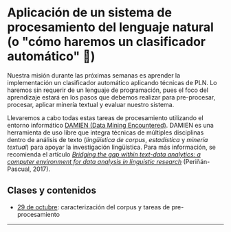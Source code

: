 # Aplicación de un sistema de procesamiento del lenguaje natural (o "cómo haremos un clasificador automático" 💪)

Nuestra misión durante las próximas semanas es aprender la implementación un clasificador automático aplicando técnicas de PLN. Lo haremos sin requerir de un lenguaje de programación, pues el foco del aprendizaje estará en los pasos que debemos realizar para pre-procesar, procesar, aplicar minería textual y evaluar nuestro sistema. 

Llevaremos a cabo todas estas tareas de procesamiento utilizando el entorno informático [DAMIEN (Data Mining Encountered)](http://www.fungramkb.com/nlp.aspx). DAMIEN es una herramienta de uso libre que integra técnicas de múltiples disciplinas dentro de análisis de texto (*lingüística de corpus*, *estadística* y *minería textual*) para apoyar la investigación lingüística. Para más información, se recomienda el artículo <a href="https://ojsspdc.ulpgc.es/ojs/index.php/LFE/article/view/921/843">*Bridging the gap within text-data analytics: a computer environment for data analysis in linguistic research*</a> (Periñán-Pascual, 2017).

## Clases y contenidos

- [29 de octubre](clases/clase-29-10.md): caracterización del corpus y tareas de pre-procesamiento

----
